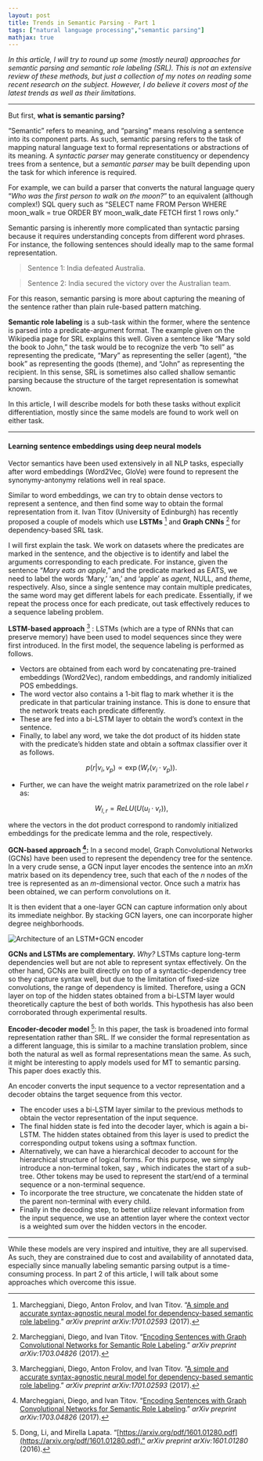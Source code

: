 ```yaml
---
layout: post
title: Trends in Semantic Parsing - Part 1
tags: ["natural language processing","semantic parsing"]
mathjax: true
---
```


*In this article, I will try to round up some (mostly neural) approaches for semantic parsing and semantic role labeling (SRL). This is not an extensive review of these methods, but just a collection of my notes on reading some recent research on the subject. However, I do believe it covers most of the latest trends as well as their limitations.*

*****

But first, **what is semantic parsing?**

“Semantic” refers to meaning, and “parsing” means resolving a sentence into its component parts. As such, semantic parsing refers to the task of mapping natural language text to formal representations or abstractions of its meaning. A *syntactic parser* may generate constituency or dependency trees from a sentence, but a *semantic parser* may be built depending upon the task for which inference is required.

For example, we can build a parser that converts the natural language query “*Who was the first person to walk on the moon?*” to an equivalent (although complex!) SQL query such as “SELECT name FROM Person WHERE moon_walk = true ORDER BY moon_walk_date FETCH first 1 rows only.”

Semantic parsing is inherently more complicated than syntactic parsing because it requires understanding concepts from different word phrases. For instance, the following sentences should ideally map to the same formal representation.

> Sentence 1: India defeated Australia.

> Sentence 2: India secured the victory over the Australian team.

For this reason, semantic parsing is more about capturing the meaning of the sentence rather than plain rule-based pattern matching.

**Semantic role labeling** is a sub-task within the former, where the sentence is parsed into a predicate-argument format. The example given on the Wikipedia page for SRL explains this well. Given a sentence like “Mary sold the book to John,” the task would be to recognize the verb “to sell” as representing the predicate, “Mary” as representing the seller (agent), “the book” as representing the goods (theme), and “John” as representing the recipient. In this sense, SRL is sometimes also called shallow semantic parsing because the structure of the target representation is somewhat known.

In this article, I will describe models for both these tasks without explicit differentiation, mostly since the same models are found to work well on either task.

*****

#### Learning sentence embeddings using deep neural models

Vector semantics have been used extensively in all NLP tasks, especially after word embeddings (Word2Vec, GloVe) were found to represent the synonymy-antonymy relations well in real space.

Similar to word embeddings, we can try to obtain dense vectors to represent a sentence, and then find some way to obtain the formal representation from it. Ivan Titov (University of Edinburgh) has recently proposed a couple of models which use **LSTMs** [^1] and **Graph CNNs** [^2] for dependency-based SRL task.

I will first explain the task. We work on datasets where the predicates are marked in the sentence, and the objective is to identify and label the arguments corresponding to each predicate. For instance, given the sentence “*Mary eats an apple*,” and the predicate marked as EATS, we need to label the words ‘Mary,’ ‘an,’ and ‘apple’ as *agent*, NULL, and *theme*, respectively. Also, since a single sentence may contain multiple predicates, the same word may get different labels for each predicate. Essentially, if we repeat the process once for each predicate, out task effectively reduces to a sequence labeling problem.

**LSTM-based approach** [^1] : LSTMs (which are a type of RNNs that can preserve memory) have been used to model sequences since they were first introduced. In the first model, the sequence labeling is performed as follows.

* Vectors are obtained from each word by concatenating pre-trained embeddings (Word2Vec), random embeddings, and randomly initialized POS embeddings.
* The word vector also contains a 1-bit flag to mark whether it is the predicate in that particular training instance. This is done to ensure that the network treats each predicate differently.
* These are fed into a bi-LSTM layer to obtain the word’s context in the sentence. 
* Finally, to label any word, we take the dot product of its hidden state with the predicate’s hidden state and obtain a softmax classifier over it as follows.

$$ p(r|v_i,v_p) \propto \exp(W_r (v_i \cdot v_p)). $$

* Further, we can have the weight matrix parametrized on the role label $r$ as:

$$ W_{l,r} = ReLU(U(u_l \cdot v_r)), $$

where the vectors in the dot product correspond to randomly initialized embeddings for the predicate lemma and the role, respectively.

**GCN-based approach [^2]:** In a second model, Graph Convolutional Networks (GCNs) have been used to represent the dependency tree for the sentence. In a very crude sense, a GCN input layer encodes the sentence into an $m X n$ matrix based on its dependency tree, such that each of the $n$ nodes of the tree is
represented as an $m$-dimensional vector. Once such a matrix has been obtained, we can perform convolutions on it.

It is then evident that a one-layer GCN can capture information only about its immediate neighbor. By stacking GCN layers, one can incorporate higher degree neighborhoods. 

![Architecture of an LSTM+GCN encoder](/static/img/2/gcn.png)

**GCNs and LSTMs are complementary.** *Why?* LSTMs capture long-term dependencies well but are not able to represent syntax effectively. On the other hand, GCNs are built directly on top of a syntactic-dependency tree so they capture syntax well, but due to the limitation of fixed-size convolutions, the range of dependency is limited. Therefore, using a GCN layer on top of the hidden states obtained from a bi-LSTM layer would theoretically capture the best of both worlds. This hypothesis has also been corroborated through experimental results.

**Encoder-decoder model** [^3]: In this paper, the task is broadened into formal representation rather than SRL. If we consider the formal representation as a different language, this is similar to a machine translation problem, since both the natural as well as formal representations mean the same. As such, it might be interesting to apply models used for MT to semantic parsing. This paper does exactly this.

An encoder converts the input sequence to a vector representation and a decoder obtains the target sequence from this vector.

* The encoder uses a bi-LSTM layer similar to the previous methods to obtain the vector representation of the input sequence.
* The final hidden state is fed into the decoder layer, which is again a bi-LSTM. The hidden states obtained from this layer is used to predict the corresponding output tokens using a softmax function.
* Alternatively, we can have a hierarchical decoder to account for the hierarchical structure of logical forms. For this purpose, we simply introduce a non-terminal token, say <n>, which indicates the start of a sub-tree. Other tokens may be used to represent the start/end of a terminal sequence or a non-terminal sequence.
* To incorporate the tree structure, we concatenate the hidden state of the parent non-terminal with every child.
* Finally in the decoding step, to better utilize relevant information from the input sequence, we use an attention layer where the context vector is a weighted sum over the hidden vectors in the encoder.

*****

While these models are very inspired and intuitive, they are all supervised. As such, they are constrained due to cost and availability of annotated data, especially since manually labeling semantic parsing output is a time-consuming process. In part 2 of this article, I will talk about some approaches which overcome this issue.

[^1]: Marcheggiani, Diego, Anton Frolov, and Ivan Titov. “[A simple and accurate syntax-agnostic neural model for dependency-based semantic role labeling](https://arxiv.org/pdf/1701.02593.pdf).” *arXiv preprint arXiv:1701.02593* (2017).

[^2]: Marcheggiani, Diego, and Ivan Titov. “[Encoding Sentences with Graph Convolutional Networks for Semantic Role Labeling](https://arxiv.org/pdf/1703.04826.pdf).” *arXiv preprint arXiv:1703.04826* (2017).

[^3]: Dong, Li, and Mirella Lapata. “[https://arxiv.org/pdf/1601.01280.pdf](https://arxiv.org/pdf/1601.01280.pdf).” *arXiv preprint arXiv:1601.01280* (2016).